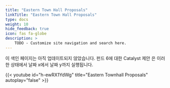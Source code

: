 ```yaml
---
title: "Eastern Town Hall Proposals"
linkTitle: "Eastern Town Hall Proposals"
type: docs
weight: 10
hide_feedback: true
icon: fas fa-globe
description: >
    TODO - Customize site navigation and search here.    
---
```


이 색인 페이지는 아직 업데이트되지 않았습니다. 펀드 6에 대한 Catalyst 제안 은 이러한 상태에서 날짜 x에서 날짜 y까지 실행됩니다.

{{< youtube id="h-ewRX1YdWg" title="Eastern Townhall Proposals" autoplay="false"  >}}
